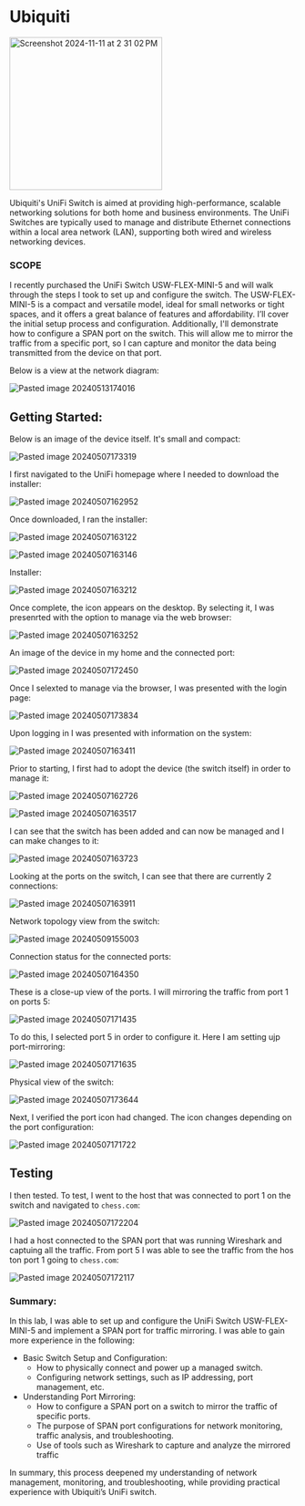 # Ubiquiti 

<img width="268" alt="Screenshot 2024-11-11 at 2 31 02 PM" src="https://github.com/user-attachments/assets/a67e6458-00c6-4f54-92be-c90d5138b75c">

Ubiquiti's UniFi Switch is aimed at providing high-performance, scalable networking solutions for both home and business environments. The UniFi Switches are typically used to manage and distribute Ethernet connections within a local area network (LAN), supporting both wired and wireless networking devices.

### SCOPE

I recently purchased the UniFi Switch USW-FLEX-MINI-5 and will walk through the steps I took to set up and configure the switch. The USW-FLEX-MINI-5 is a compact and versatile model, ideal for small networks or tight spaces, and it offers a great balance of features and affordability. I’ll cover the initial setup process and configuration. Additionally, I'll demonstrate how to configure a SPAN port on the switch. This will allow me to mirror the traffic from a specific port, so I can capture and monitor the data being transmitted from the device on that port.

Below is a view at the network diagram:

![Pasted image 20240513174016](https://github.com/lm3nitro/Projects/assets/55665256/d5d2ab6a-5b92-4400-94e5-905cf57225e1)

## Getting Started:

Below is an image of the device itself. It's small and compact:

![Pasted image 20240507173319](https://github.com/lm3nitro/Projects/assets/55665256/6fab0cb6-1565-48a7-9a78-71b91d337165)

I first navigated to the UniFi homepage where I needed to download the installer:

![Pasted image 20240507162952](https://github.com/lm3nitro/Projects/assets/55665256/51729587-4e08-445c-acd1-b14bb771106e)

Once downloaded, I ran the installer:

![Pasted image 20240507163122](https://github.com/lm3nitro/Projects/assets/55665256/b9a4b2dd-0f8d-4887-ba0f-f2358331c7f6)


![Pasted image 20240507163146](https://github.com/lm3nitro/Projects/assets/55665256/619276ec-2dc7-42af-9483-7d7ec7f7f247)

Installer:

![Pasted image 20240507163212](https://github.com/lm3nitro/Projects/assets/55665256/9d085b96-863a-4120-9835-9e346e55861d)

Once complete, the icon appears on the desktop. By selecting it, I was presenrted with the option to manage via the web browser:

![Pasted image 20240507163252](https://github.com/lm3nitro/Projects/assets/55665256/d43e79a1-47f5-4ede-8cf6-c7a0bda21438)

An image of the device in my home and the connected port:

![Pasted image 20240507172450](https://github.com/lm3nitro/Projects/assets/55665256/1c06e3f4-ecc1-46ab-9751-f7e309bdf55f)

Once I selexted to manage via the browser, I was presented with the login page:

![Pasted image 20240507173834](https://github.com/lm3nitro/Projects/assets/55665256/474fc20f-d3d5-40af-a95a-591c535e760e)

Upon logging in I was presented with information on the system:

![Pasted image 20240507163411](https://github.com/lm3nitro/Projects/assets/55665256/fb0b0881-8976-4e0c-b356-08c6a88a5217)

Prior to starting, I first had to adopt the device (the switch itself) in order to manage it:

![Pasted image 20240507162726](https://github.com/lm3nitro/Projects/assets/55665256/92e1212f-dbba-4fa0-8c3f-b76955f4f934)

![Pasted image 20240507163517](https://github.com/lm3nitro/Projects/assets/55665256/1713403c-9729-414d-a2ff-e1ced11c0b3e)

I can see that the switch has been added and can now be managed and I can make changes to it:

![Pasted image 20240507163723](https://github.com/lm3nitro/Projects/assets/55665256/412f41d8-0f05-4930-a435-1280df9cf19d)

Looking at the ports on the switch, I can see that there are currently 2 connections:

![Pasted image 20240507163911](https://github.com/lm3nitro/Projects/assets/55665256/d5e98757-9516-420a-90b3-6b35937c20fe)

Network topology view from the switch:

![Pasted image 20240509155003](https://github.com/lm3nitro/Projects/assets/55665256/05266141-27f8-419e-ab3d-a182193de01b)

Connection status for the connected ports:

![Pasted image 20240507164350](https://github.com/lm3nitro/Projects/assets/55665256/5c4e60b3-97aa-446a-80eb-0a9463114b29)

These is a close-up view of the ports. I will mirroring the traffic from port 1 on ports 5:

![Pasted image 20240507171435](https://github.com/lm3nitro/Projects/assets/55665256/db087b23-03f3-4894-ade8-a5ac7ad37ea0)

To do this, I selected port 5 in order to configure it. Here I am setting ujp port-mirroring:

![Pasted image 20240507171635](https://github.com/lm3nitro/Projects/assets/55665256/f3a4b63a-9912-4549-ba31-ed936732a464)

Physical view of the switch:

![Pasted image 20240507173644](https://github.com/lm3nitro/Projects/assets/55665256/458f0c50-3b27-49b2-84db-f85618fd9e7d)

Next, I verified the port icon had changed. The icon changes depending on the port configuration:

![Pasted image 20240507171722](https://github.com/lm3nitro/Projects/assets/55665256/bd6680d8-f26d-4f08-a87b-e51df13cf258)

## Testing

I then tested. To test, I went to the host that was connected to port 1 on the switch and navigated to `chess.com`:

![Pasted image 20240507172204](https://github.com/lm3nitro/Projects/assets/55665256/969f0f45-2822-4808-a278-0fa5ce97013c)

I had a host connected to the SPAN port that was running Wireshark and captuing all the traffic. From port 5 I was able to see the traffic from the hos ton port 1 going to `chess.com`:

![Pasted image 20240507172117](https://github.com/lm3nitro/Projects/assets/55665256/be38b324-c328-4544-9a0d-fe904668373d)

### Summary:

In this lab, I was able to set up and configure the UniFi Switch USW-FLEX-MINI-5 and implement a SPAN port for traffic mirroring. I was able to gain more experience in the following:

+ Basic Switch Setup and Configuration:
  - How to physically connect and power up a managed switch.
  - Configuring network settings, such as IP addressing, port management, etc.
+ Understanding Port Mirroring:
  - How to configure a SPAN port on a switch to mirror the traffic of specific ports.
  - The purpose of SPAN port configurations for network monitoring, traffic analysis, and troubleshooting.
  - Use of tools such as Wireshark to capture and analyze the mirrored traffic

In summary, this process deepened my understanding of network management, monitoring, and troubleshooting, while providing practical experience with Ubiquiti’s UniFi switch. 

